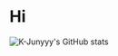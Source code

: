 # Hi
![K-Junyyy's GitHub stats](https://github-readme-stats.vercel.app/api?username=hyobinaaa&show_icons=true&theme=tokyonight)

